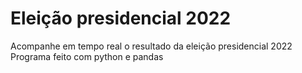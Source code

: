 # Eleição presidencial 2022
Acompanhe em tempo real o resultado da eleição presidencial 2022
Programa feito com python e pandas
